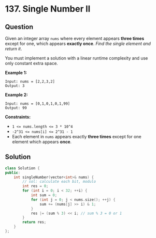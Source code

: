 # 137. Single Number II

## Question

Given an integer array `nums` where every element appears **three times** except for one, which appears **exactly once**. _Find the single element and return it_.

You must implement a solution with a linear runtime complexity and use only constant extra space.

**Example 1:**

```text
Input: nums = [2,2,3,2]
Output: 3
```

**Example 2:**

```text
Input: nums = [0,1,0,1,0,1,99]
Output: 99
```

**Constraints:**

* `1 <= nums.length <= 3 * 10^4`
* `-2^31 <= nums[i] <= 2^31 - 1`
* Each element in `nums` appears exactly **three times** except for one element which appears **once**.

## Solution

```cpp
class Solution {
public:
    int singleNumber(vector<int>& nums) {
        // sol: calculate each bit, modulo
        int res = 0;
        for (int i = 0; i < 32; ++i) {
            int sum = 0;
            for (int j = 0; j < nums.size(); ++j) {
                sum += (nums[j] >> i) & 1;
            }
            res |= (sum % 3) << i; // sum % 3 = 0 or 1
        }
        return res;
    }
};
```

